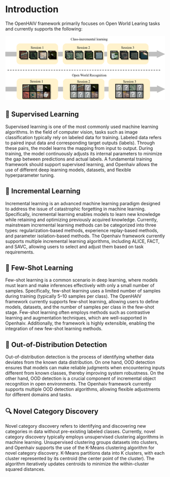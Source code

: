 # Introduction

The OpenHAIV framework primarily focuses on Open World Learing tasks and currently supports the following:

![owl](intro.png)

## 🎯 Supervised Learning
Supervised learning is one of the most commonly used machine learning algorithms. In the field of computer vision, tasks such as image classification typically rely on labeled data for training. Labeled data refers to paired input data and corresponding target outputs (labels). Through these pairs, the model learns the mapping from input to output. During training, the model continuously adjusts its internal parameters to minimize the gap between predictions and actual labels. A fundamental training framework should support supervised learning, and Openhaiv allows the use of different deep learning models, datasets, and flexible hyperparameter tuning.

## 🌱 Incremental Learning
Incremental learning is an advanced machine learning paradigm designed to address the issue of catastrophic forgetting in machine learning. Specifically, incremental learning enables models to learn new knowledge while retaining and optimizing previously acquired knowledge. Currently, mainstream incremental learning methods can be categorized into three types: regularization-based methods, experience replay-based methods, and parameter isolation-based methods. The Openhaiv framework currently supports multiple incremental learning algorithms, including ALICE, FACT, and SAVC, allowing users to select and adjust them based on task requirements.

## 🧩 Few-Shot Learning
Few-shot learning is a common scenario in deep learning, where models must learn and make inferences effectively with only a small number of samples. Specifically, few-shot learning uses a limited number of samples during training (typically 5–10 samples per class). The OpenHAIV framework currently supports few-shot learning, allowing users to define models, datasets, and the number of samples per class in the few-shot stage. Few-shot learning often employs methods such as contrastive learning and augmentation techniques, which are well-supported in Openhaiv. Additionally, the framework is highly extensible, enabling the integration of new few-shot learning methods.

## 🚨 Out-of-Distribution Detection
Out-of-distribution detection is the process of identifying whether data deviates from the known data distribution. On one hand, OOD detection ensures that models can make reliable judgments when encountering inputs different from known classes, thereby improving system robustness. On the other hand, OOD detection is a crucial component of incremental object recognition in open environments. The Openhaiv framework currently supports multiple OOD detection algorithms, allowing flexible adjustments for different domains and tasks.

## 🔍 Novel Category Discovery
Novel category discovery refers to identifying and discovering new categories in data without pre-existing labeled classes. Currently, novel category discovery typically employs unsupervised clustering algorithms in machine learning. Unsupervised clustering groups datasets into clusters, and Openhaiv supports the use of the K-Means clustering algorithm for novel category discovery. K-Means partitions data into K clusters, with each cluster represented by its centroid (the center point of the cluster). The algorithm iteratively updates centroids to minimize the within-cluster squared distances.
